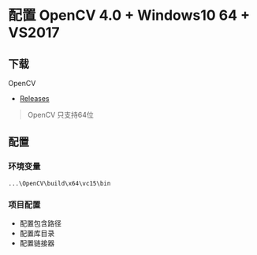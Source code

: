 #  配置 OpenCV 4.0 + Windows10 64 + VS2017

## 下载
OpenCV
- [Releases](https://opencv.org/releases.html)

> OpenCV 只支持64位

## 配置

### 环境变量

`...\OpenCV\build\x64\vc15\bin`

### 项目配置

- 配置包含路径
- 配置库目录
- 配置链接器





